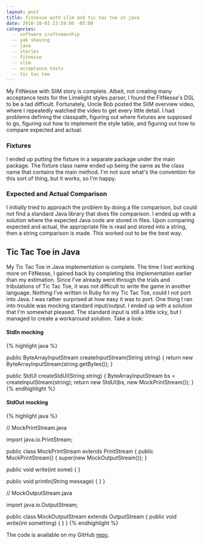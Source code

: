 ```yaml
---
layout: post
title: fitnesse with slim and tic tac toe in java
date: 2010-10-03 23:59:00 -05:00
categories:
  -- software craftsmanship
  -- yak shaving
  -- java
  -- stories
  -- fitnesse
  -- slim
  -- acceptance tests
  -- tic tac toe
---
```


My FitNesse with SliM story is complete.  Albeit, not creating many acceptance tests for the Limelight styles parser, I found the FitNesse's DSL to be a tad difficult.  Fortunately, Uncle Bob posted the SliM overview video, where I repeatedly watched the video to get every little detail.  I had problems defining the classpath, figuring out where fixtures are supposed to go, figuring out how to implement the style table, and figuring out how to compare expected and actual.  

### Fixtures

I ended up putting the fixture in a separate package under the main package.  The fixture class name ended up being the same as the class name that contains the main method.  I'm not sure what's the convention for this sort of thing, but it works, so I'm happy.

### Expected and Actual Comparison

I initially tried to approach the problem by doing a file comparison, but could not find a standard Java library that does file comparison.  I ended up with a solution where the expected Java code are stored in files.  Upon comparing expected and actual, the appropriate file is read and stored into a string, then a string comparison is made.  This worked out to be the best way.

## Tic Tac Toe in Java

My Tic Tac Toe in Java implementation is complete.  The time I lost working more on FitNesse, I gained back by completing this implementation earlier than my estimation.  Since I've already went through the trials and tribulations of Tic Tac Toe, it was not difficult to write the game in another language.  Nothing I've written in Ruby for my Tic Tac Toe, could I not port into Java.  I was rather surprised at how easy it was to port.  One thing I ran into trouble was mocking standard input/output.  I ended up with a solution that I'm somewhat pleased.  The standard input is still a little icky, but I managed to create a workaround solution.  Take a look:

#### StdIn mocking

{% highlight java %}

public ByteArrayInputStream createInputStream(String string)
{
  return new ByteArrayInputStream(string.getBytes());
}

public StdUI createStdUI(String string)
{
  ByteArrayInputStream bs = createInputStream(string);
  return new StdUI(bs, new MockPrintStream());
}
{% endhighlight %}

#### StdOut mocking

{% highlight java %}

// MockPrintStream.java

import java.io.PrintStream;

public class MockPrintStream extends PrintStream
{
  public MockPrintStream()
  {
    super(new MockOutputStream());
  }

  public void write(int some)
  {
  }

  public void println(String message)
  {
  }
}

// MockOutputStream.java

import java.io.OutputStream;

public class MockOutputStream extends OutputStream
{
  public void write(int something)
  {
  }
}
{% endhighlight %}

The code is available on my GitHub [repo](http://github.com/sl4m/tic_tac_toe_java).

